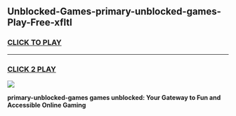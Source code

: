 
## Unblocked-Games-primary-unblocked-games-Play-Free-xfltl
<h3>
<a href="https://premium76.site?title=primary-unblocked-games&ref=18A">CLICK TO PLAY</a></h3>
<hr>

<h3>
<a href="https://premium76.site?title=primary-unblocked-games&ref=18A">CLICK 2 PLAY</a>
  
</h3>

<a href="https://premium76.site?title=primary-unblocked-games&ref=18A"><img src="https://clearcache.store/games.png"></a>


**primary-unblocked-games games unblocked: Your Gateway to Fun and Accessible Online Gaming**
